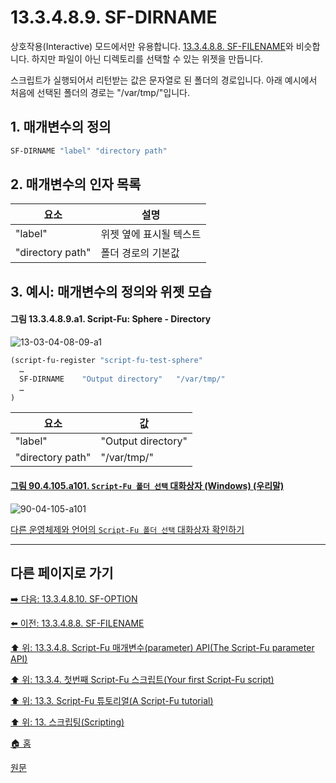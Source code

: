 # 13.3.4.8.9. SF-DIRNAME
상호작용(Interactive) 모드에서만 유용합니다. [13.3.4.8.8. SF-FILENAME](./13-03-04-08-08-sf_filename.md)와 비슷합니다. 하지만 파일이 아닌 디렉토리를 선택할 수 있는 위젯을 만듭니다.

스크립트가 실행되어서 리턴받는 값은 문자열로 된 폴더의 경로입니다. 아래 예시에서 처음에 선택된 폴더의 경로는 "/var/tmp/"입니다.

## 1. 매개변수의 정의

```scheme
SF-DIRNAME "label" "directory path"
```

## 2. 매개변수의 인자 목록

|요소|설명|
|---|---|
|"label"|위젯 옆에 표시될 텍스트|
|"directory path"|폴더 경로의 기본값|

## 3. 예시: 매개변수의 정의와 위젯 모습
#### 그림 13.3.4.8.9.a1. Script-Fu: Sphere - Directory
![13-03-04-08-09-a1](https://github.com/wonder13662/gimp/assets/15767104/b20954c5-38f4-4ec6-af3d-ed69dd8827b5)

```scheme
(script-fu-register "script-fu-test-sphere"
  …
  SF-DIRNAME    "Output directory"   "/var/tmp/"
  …
)
```

|요소|값|
|---|---|
|"label"|"Output directory"|
|"directory path"|"/var/tmp/"|

<a id="90-04-105-a101"></a>

#### [그림 90.4.105.a101. `Script-Fu 폴더 선택` 대화상자 (Windows) (우리말)](./90-04-0105-script_fu_folder_selection.md#90-04-105-a101)
![90-04-105-a101](https://github.com/wonder13662/gimp/assets/15767104/2abf8d19-df2e-44a8-b508-eaff7664c9cf)

[다른 운영체제와 언어의 `Script-Fu 폴더 선택` 대화상자 확인하기](./90-04-0105-script_fu_folder_selection.md#90-04-105-a102)

***

## 다른 페이지로 가기

[➡️ 다음: 13.3.4.8.10. SF-OPTION](./13-03-04-08-10-sf_option.md)

[⬅️ 이전: 13.3.4.8.8. SF-FILENAME](./13-03-04-08-08-sf_filename.md)

[⬆️ 위: 13.3.4.8. Script-Fu 매개변수(parameter) API(The Script-Fu parameter API)](./13-03-04-08-00-the_script_fu_parameter_api.md)

[⬆️ 위: 13.3.4. 첫번째 Script-Fu 스크립트(Your first Script-Fu script)](./13-03-04-00-your-first-script-fu-script.md)

[⬆️ 위: 13.3. Script-Fu 튜토리얼(A Script-Fu tutorial)](./13-03-00-a-script-fu-tutorial.md)

[⬆️ 위: 13. 스크립팅(Scripting)](./13-00-scripting.md)

[🏠 홈](./00-home.md)

[원문](https://docs.gimp.org/2.10/ko/gimp-using-script-fu-tutorial-first-script.html#gimp-using-script-fu-api)